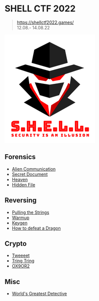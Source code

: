 # SHELL CTF 2022
> https://shellctf2022.games/<br>
> 12.08.- 14.08.22

![screenshot](screenshots/Pasted%20image%2020220812142336.png)


## Forensics
- [Alien Communication](Alien%20Communication.md)
- [Secret Document](Secret%20Document.md)
- [Heaven](Heaven.md)
- [Hidden File](Hidden%20File.md)

## Reversing
- [Pulling the Strings](Pulling%20the%20Strings.md)
- [Warmup](Warmup.md)
- [Keygen](Keygen.md)
- [How to defeat a Dragon](How%20defeat%20Dragon.md)

## Crypto
- [Tweeeet](Tweeeet.md)
- [Tring Tring](Tring%20Tring.md)
- [OX9OR2](OX9OR2.md)

## Misc
- [World's Greatest Detective](World's%20Greatest%20Detective.md)


